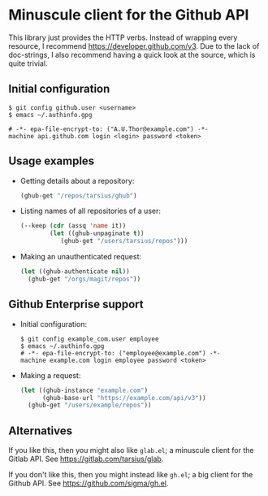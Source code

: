 Minuscule client for the Github API
===================================

This library just provides the HTTP verbs.  Instead of wrapping
every resource, I recommend https://developer.github.com/v3.
Due to the lack of doc-strings, I also recommend having a quick
look at the source, which is quite trivial.

Initial configuration
---------------------

```shell
$ git config github.user <username>
$ emacs ~/.authinfo.gpg
```

```
# -*- epa-file-encrypt-to: ("A.U.Thor@example.com") -*-
machine api.github.com login <login> password <token>
```

Usage examples
--------------

* Getting details about a repository:

  ```lisp
  (ghub-get "/repos/tarsius/ghub")
  ```

* Listing names of all repositories of a user:

  ```lisp
  (--keep (cdr (assq 'name it))
          (let ((ghub-unpaginate t))
             (ghub-get "/users/tarsius/repos")))
  ```

* Making an unauthenticated request:

  ```lisp
  (let ((ghub-authenticate nil))
    (ghub-get "/orgs/magit/repos"))
  ```

Github Enterprise support
-------------------------

* Initial configuration:

  ```shell
  $ git config example_com.user employee
  $ emacs ~/.authinfo.gpg
  # -*- epa-file-encrypt-to: ("employee@example.com") -*-
  machine example.com login employee password <token>
  ```

* Making a request:

  ```lisp
  (let ((ghub-instance "example.com")
        (ghub-base-url "https://example.com/api/v3"))
    (ghub-get "/users/example/repos"))
  ```

Alternatives
------------

If you like this, then you might also like `glab.el`; a minuscule
client for the Gitlab API.  See https://gitlab.com/tarsius/glab.

If you don't like this, then you might instead like `gh.el`; a big
client for the Github API.  See https://github.com/sigma/gh.el.
